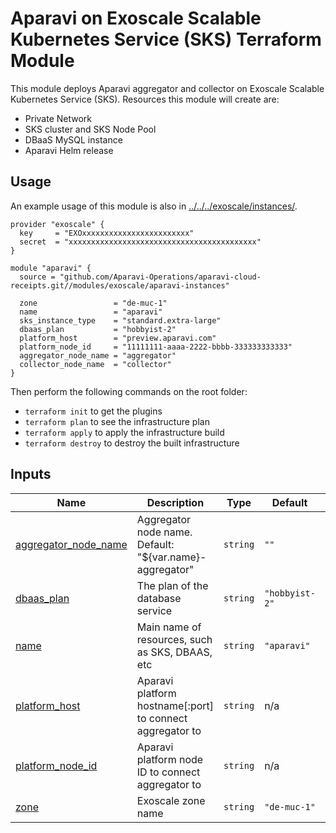 # Aparavi on Exoscale Scalable Kubernetes Service (SKS) Terraform Module

This module deploys Aparavi aggregator and collector on Exoscale Scalable
Kubernetes Service (SKS). Resources this module will create are:

- Private Network
- SKS cluster and SKS Node Pool
- DBaaS MySQL instance
- Aparavi Helm release

## Usage

An example usage of this module is also in [../../../exoscale/instances/](../../../exoscale/instances/).

```hcl
provider "exoscale" {
  key     = "EXOxxxxxxxxxxxxxxxxxxxxxxxx"
  secret  = "xxxxxxxxxxxxxxxxxxxxxxxxxxxxxxxxxxxxxxxxxx"
}

module "aparavi" {
  source = "github.com/Aparavi-Operations/aparavi-cloud-receipts.git//modules/exoscale/aparavi-instances"

  zone                 = "de-muc-1"
  name                 = "aparavi"
  sks_instance_type    = "standard.extra-large"
  dbaas_plan           = "hobbyist-2"
  platform_host        = "preview.aparavi.com"
  platform_node_id     = "11111111-aaaa-2222-bbbb-333333333333"
  aggregator_node_name = "aggregator"
  collector_node_name  = "collector"
}
```

Then perform the following commands on the root folder:

- `terraform init` to get the plugins
- `terraform plan` to see the infrastructure plan
- `terraform apply` to apply the infrastructure build
- `terraform destroy` to destroy the built infrastructure

## Inputs

| Name | Description | Type | Default | Required |
|------|-------------|------|---------|:--------:|
| <a name="input_appagent_node_name"></a> [aggregator\_node\_name](#input\_aggregator\_node\_name) | Aggregator node name. Default: "${var.name}-aggregator" | `string` | `""` | no |
| <a name="input_dbaas_plan"></a> [dbaas\_plan](#input\_dbaas\_plan) | The plan of the database service | `string` | `"hobbyist-2"` | no |
| <a name="input_name"></a> [name](#input\_name) | Main name of resources, such as SKS, DBAAS, etc | `string` | `"aparavi"` | no |
| <a name="input_platform_host"></a> [platform\_host](#input\_platform\_host) | Aparavi platform hostname[:port] to connect aggregator to | `string` | n/a | yes |
| <a name="input_platform_node_id"></a> [platform\_node\_id](#input\_platform\_node\_id) | Aparavi platform node ID to connect aggregator to | `string` | n/a | yes |
| <a name="input_zone"></a> [zone](#input\_zone) | Exoscale zone name | `string` | `"de-muc-1"` | no |
